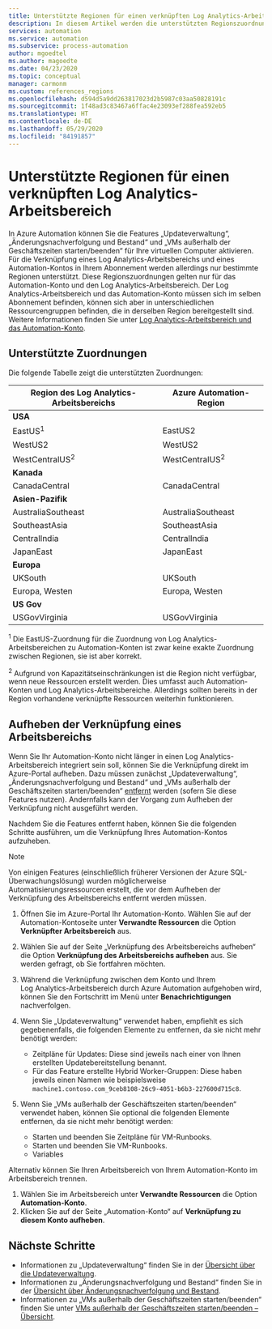```yaml
---
title: Unterstützte Regionen für einen verknüpften Log Analytics-Arbeitsbereich
description: In diesem Artikel werden die unterstützten Regionszuordnungen zwischen einem Automation-Konto und einem Log Analytics-Arbeitsbereich beschrieben.
services: automation
ms.service: automation
ms.subservice: process-automation
author: mgoedtel
ms.author: magoedte
ms.date: 04/23/2020
ms.topic: conceptual
manager: carmonm
ms.custom: references_regions
ms.openlocfilehash: d594d5a9dd263817023d2b5987c03aa50828191c
ms.sourcegitcommit: 1f48ad3c83467a6ffac4e23093ef288fea592eb5
ms.translationtype: HT
ms.contentlocale: de-DE
ms.lasthandoff: 05/29/2020
ms.locfileid: "84191857"
---
```

# <a name="supported-regions-for-linked-log-analytics-workspace"></a>Unterstützte Regionen für einen verknüpften Log Analytics-Arbeitsbereich

In Azure Automation können Sie die Features „Updateverwaltung“, „Änderungsnachverfolgung und Bestand“ und „VMs außerhalb der Geschäftszeiten starten/beenden“ für Ihre virtuellen Computer aktivieren. Für die Verknüpfung eines Log Analytics-Arbeitsbereichs und eines Automation-Kontos in Ihrem Abonnement werden allerdings nur bestimmte Regionen unterstützt. Diese Regionszuordnungen gelten nur für das Automation-Konto und den Log Analytics-Arbeitsbereich. Der Log Analytics-Arbeitsbereich und das Automation-Konto müssen sich im selben Abonnement befinden, können sich aber in unterschiedlichen Ressourcengruppen befinden, die in derselben Region bereitgestellt sind. Weitere Informationen finden Sie unter [Log Analytics-Arbeitsbereich und das Automation-Konto](../../azure-monitor/insights/solutions.md#log-analytics-workspace-and-automation-account).

## <a name="supported-mappings"></a>Unterstützte Zuordnungen

Die folgende Tabelle zeigt die unterstützten Zuordnungen:

|**Region des Log Analytics-Arbeitsbereichs**|**Azure Automation-Region**|
|---|---|
|**USA**||
|EastUS<sup>1</sup>|EastUS2|
|WestUS2|WestUS2|
|WestCentralUS<sup>2</sup>|WestCentralUS<sup>2</sup>|
|**Kanada**||
|CanadaCentral|CanadaCentral|
|**Asien-Pazifik**||
|AustraliaSoutheast|AustraliaSoutheast|
|SoutheastAsia|SoutheastAsia|
|CentralIndia|CentralIndia|
|JapanEast|JapanEast|
|**Europa**||
|UKSouth|UKSouth|
|Europa, Westen|Europa, Westen|
|**US Gov**||
|USGovVirginia|USGovVirginia|

<sup>1</sup> Die EastUS-Zuordnung für die Zuordnung von Log Analytics-Arbeitsbereichen zu Automation-Konten ist zwar keine exakte Zuordnung zwischen Regionen, sie ist aber korrekt.

<sup>2</sup> Aufgrund von Kapazitätseinschränkungen ist die Region nicht verfügbar, wenn neue Ressourcen erstellt werden. Dies umfasst auch Automation-Konten und Log Analytics-Arbeitsbereiche. Allerdings sollten bereits in der Region vorhandene verknüpfte Ressourcen weiterhin funktionieren.

## <a name="unlink-a-workspace"></a>Aufheben der Verknüpfung eines Arbeitsbereichs

Wenn Sie Ihr Automation-Konto nicht länger in einen Log Analytics-Arbeitsbereich integriert sein soll, können Sie die Verknüpfung direkt im Azure-Portal aufheben. Dazu müssen zunächst „Updateverwaltung“, „Änderungsnachverfolgung und Bestand“ und „VMs außerhalb der Geschäftszeiten starten/beenden“ [entfernt](move-account.md#remove-features) werden (sofern Sie diese Features nutzen). Andernfalls kann der Vorgang zum Aufheben der Verknüpfung nicht ausgeführt werden. 

Nachdem Sie die Features entfernt haben, können Sie die folgenden Schritte ausführen, um die Verknüpfung Ihres Automation-Kontos aufzuheben.

> [!NOTE]
> Von einigen Features (einschließlich früherer Versionen der Azure SQL-Überwachungslösung) wurden möglicherweise Automatisierungsressourcen erstellt, die vor dem Aufheben der Verknüpfung des Arbeitsbereichs entfernt werden müssen.

1. Öffnen Sie im Azure-Portal Ihr Automation-Konto. Wählen Sie auf der Automation-Kontoseite unter **Verwandte Ressourcen** die Option **Verknüpfter Arbeitsbereich** aus.

2. Wählen Sie auf der Seite „Verknüpfung des Arbeitsbereichs aufheben“ die Option **Verknüpfung des Arbeitsbereichs aufheben** aus. Sie werden gefragt, ob Sie fortfahren möchten.

3. Während die Verknüpfung zwischen dem Konto und Ihrem Log Analytics-Arbeitsbereich durch Azure Automation aufgehoben wird, können Sie den Fortschritt im Menü unter **Benachrichtigungen** nachverfolgen.

4. Wenn Sie „Updateverwaltung“ verwendet haben, empfiehlt es sich gegebenenfalls, die folgenden Elemente zu entfernen, da sie nicht mehr benötigt werden:

    * Zeitpläne für Updates: Diese sind jeweils nach einer von Ihnen erstellten Updatebereitstellung benannt.
    * Für das Feature erstellte Hybrid Worker-Gruppen: Diese haben jeweils einen Namen wie beispielsweise `machine1.contoso.com_9ceb8108-26c9-4051-b6b3-227600d715c8`.

5. Wenn Sie „VMs außerhalb der Geschäftszeiten starten/beenden“ verwendet haben, können Sie optional die folgenden Elemente entfernen, da sie nicht mehr benötigt werden:

    * Starten und beenden Sie Zeitpläne für VM-Runbooks.
    * Starten und beenden Sie VM-Runbooks.
    * Variables

Alternativ können Sie Ihren Arbeitsbereich von Ihrem Automation-Konto im Arbeitsbereich trennen.

1. Wählen Sie im Arbeitsbereich unter **Verwandte Ressourcen** die Option **Automation-Konto**. 
2. Klicken Sie auf der Seite „Automation-Konto“ auf **Verknüpfung zu diesem Konto aufheben**.

## <a name="next-steps"></a>Nächste Schritte

* Informationen zu „Updateverwaltung“ finden Sie in der [Übersicht über die Updateverwaltung](../automation-update-management.md).
* Informationen zu „Änderungsnachverfolgung und Bestand“ finden Sie in der [Übersicht über Änderungsnachverfolgung und Bestand](../change-tracking.md).
* Informationen zu „VMs außerhalb der Geschäftszeiten starten/beenden“ finden Sie unter [VMs außerhalb der Geschäftszeiten starten/beenden – Übersicht](../automation-solution-vm-management.md).
